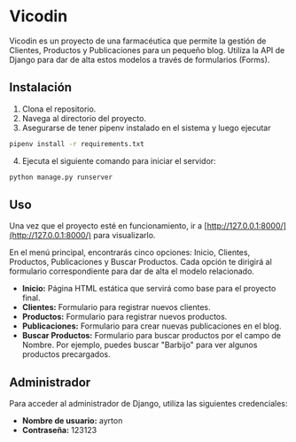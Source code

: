 
# Vicodin

Vicodin es un proyecto de una farmacéutica que permite la gestión de Clientes, Productos y Publicaciones para un pequeño blog. Utiliza la API de Django para dar de alta estos modelos a través de formularios (Forms).

## Instalación
1. Clona el repositorio.
2. Navega al directorio del proyecto.
3. Asegurarse de tener pipenv instalado en el sistema y luego ejecutar
```bash
pipenv install -r requirements.txt
```
4. Ejecuta el siguiente comando para iniciar el servidor:
```bash
python manage.py runserver
```

## Uso

Una vez que el proyecto esté en funcionamiento, ir a [http://127.0.0.1:8000/](http://127.0.0.1:8000/) para visualizarlo.

En el menú principal, encontrarás cinco opciones: Inicio, Clientes, Productos, Publicaciones y Buscar Productos. Cada opción te dirigirá al formulario correspondiente para dar de alta el modelo relacionado.

- **Inicio:** Página HTML estática que servirá como base para el proyecto final.
- **Clientes:** Formulario para registrar nuevos clientes.
- **Productos:** Formulario para registrar nuevos productos.
- **Publicaciones:** Formulario para crear nuevas publicaciones en el blog.
- **Buscar Productos:** Formulario para buscar productos por el campo de Nombre. Por ejemplo, puedes buscar "Barbijo" para ver algunos productos precargados.

## Administrador

Para acceder al administrador de Django, utiliza las siguientes credenciales:

- **Nombre de usuario:** ayrton
- **Contraseña:** 123123

